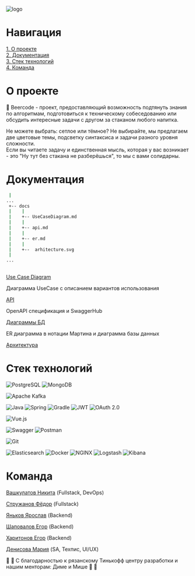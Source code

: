 ![logo](https://github.com/summer-pm/summer-project/blob/feature/docs/docs/pics/logo.png)

# Навигация
[1. О проекте](#description)  
[2. Документация](#docs)  
[3. Стек технологий](#techstack)  
[4. Команда](#team) 


<a name="description"/>

# О проекте
:beer: Beercode - проект, предоставляющий возможность подтянуть знания по алгоритмам, подготовиться к техническому собеседованию  или обсудить интересные задачи с другом за стаканом любого напитка.

Не можете выбрать: сетлое или тёмное? Не выбирайте, мы предлагаем две цветовые темы, подсветку синтаксиса и задачи разного уровня сложности.  
Если вы читаете задачу и единственная мысль, которая у вас возникает - это "Ну тут без стакана не разберёшься", то мы с вами солидарны. 

<a name="docs"/>

# Документация

```bash
 |
...
 +-- docs
 |    |
 |    +-- UseCaseDiagram.md 
 |    |
 |    +-- api.md
 |    |
 |    +-- er.md
 |    |
 |    +--  arhitecture.svg
 |
...    
        
```
[Use Case Diagram](https://github.com/summer-pm/summer-project/blob/main/docs/UseCaseDiagram.md) 

Диаграмма UseCase с описанием вариантов использования

[API](https://github.com/summer-pm/summer-project/blob/main/docs/api.md) 

OpenAPI спецификация и SwaggerHub

[Диаграммы БД](https://github.com/summer-pm/summer-project/blob/main/docs/er.md) 

ER диаграмма в нотации Мартина и диаграмма базы данных

[Архитектура](https://github.com/summer-pm/summer-project/blob/feature/docs/docs/arhitecture.svg) 



<a name="techstack"/>

# Стек технологий

![PostgreSQL](https://img.shields.io/badge/PostgreSQL-steelblue?style=for-the-badge&logo=postgresql&logoColor=white) 
![MongoDB](https://img.shields.io/badge/MongoDB-white?style=for-the-badge&logo=mongodb&logoColor=green)

![Apache Kafka](https://img.shields.io/badge/Apache_Kafka-white?style=for-the-badge&logo=apachekafka&logoColor=black)

![Java](https://img.shields.io/badge/Java-white?style=for-the-badge)
![Spring](https://img.shields.io/badge/Spring-white?style=for-the-badge&logo=spring&logoColor=green)
![Gradle](https://img.shields.io/badge/Gradle-white?style=for-the-badge&logo=gradle&logoColor=midnightblue)
![JWT](https://img.shields.io/badge/JWT-white?style=for-the-badge)
![OAuth 2.0](https://img.shields.io/badge/OAuth_2.0-white?style=for-the-badge)

![Vue.js](https://img.shields.io/badge/Vue.js-grey?style=for-the-badge&logo=vuedotjs&logoColor=teal)

![Swagger](https://img.shields.io/badge/Swagger-greenyellow?style=for-the-badge&logo=swagger&logoColor=black)
![Postman](https://img.shields.io/badge/Postman-tomato?style=for-the-badge&logo=postman&logoColor=white)

![Git](https://img.shields.io/badge/Git-white?style=for-the-badge&logo=git&logoColor=red)

![Elasticsearch](https://img.shields.io/badge/Elasticsearch-white?style=for-the-badge&logo=elasticsearch&logoColor=yellow)
![Docker](https://img.shields.io/badge/Docker-darkblue?style=for-the-badge&logo=docker&logoColor=white)
![NGINX](https://img.shields.io/badge/NGINX-white?style=for-the-badge&logo=nginx&logoColor=green)
![Logstash](https://img.shields.io/badge/Logstash-white?style=for-the-badge&logo=logstash&logoColor=yellow)
![Kibana](https://img.shields.io/badge/Kibana-white?style=for-the-badge&logo=kibana&logoColor=hotpink)

<a name="team"/>

# Команда

[Вашкулатов Никита](https://github.com/R3nnyWeb) (Fullstack, DevOps) 

[Стружанов Фёдор](https://github.com/fredisooon) (Fullstack) 

[Яньков Ярослав](https://github.com/honeyfuc) (Backend) 

[Шаповалов Егор](https://github.com/CHIKOTILA) (Backend) 

[Харитонов Егор](https://github.com/Egorchyk) (Backend) 

[Денисова Мария](https://github.com/DenisovaM) (SA, Техпис, UI/UX)

:black_heart: :yellow_heart: С благодарностью к рязанскому Тинькофф центру разработки и нашим менторам: Диме и Мише :yellow_heart: :black_heart: 
